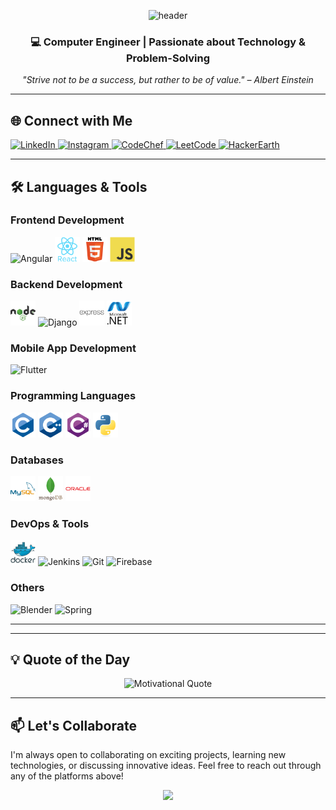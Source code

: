 <!-- GitHub Profile README for Vala Manish -->

<p align="center">
  <img src="https://capsule-render.vercel.app/api?type=waving&color=0d6efd&height=200&section=header&text=Hi%20👋,%20I'm%20Vala%20Manish&fontSize=40&fontColor=ffffff&animation=fadeIn" alt="header"/>
</p>

<h3 align="center">💻 Computer Engineer | Passionate about Technology & Problem-Solving</h3>

<p align="center">
  <em>"Strive not to be a success, but rather to be of value." – Albert Einstein</em>
</p>

---

## 🌐 Connect with Me

<p align="left">
  <a href="https://linkedin.com/in/manish-vala" target="_blank">
    <img src="https://img.shields.io/badge/-LinkedIn-0A66C2?style=for-the-badge&logo=Linkedin&logoColor=white" alt="LinkedIn"/>
  </a>
  <a href="https://instagram.com/manish_vala_21" target="_blank">
    <img src="https://img.shields.io/badge/-Instagram-E4405F?style=for-the-badge&logo=Instagram&logoColor=white" alt="Instagram"/>
  </a>
  <a href="https://www.codechef.com/users/manish_vala_21" target="_blank">
    <img src="https://img.shields.io/badge/-CodeChef-5B4638?style=for-the-badge&logo=CodeChef&logoColor=white" alt="CodeChef"/>
  </a>
  <a href="https://www.leetcode.com/manish_vala" target="_blank">
    <img src="https://img.shields.io/badge/-LeetCode-FFA116?style=for-the-badge&logo=LeetCode&logoColor=black" alt="LeetCode"/>
  </a>
  <a href="https://www.hackerearth.com/@mdvala0906" target="_blank">
    <img src="https://img.shields.io/badge/-HackerEarth-323754?style=for-the-badge&logo=HackerEarth&logoColor=white" alt="HackerEarth"/>
  </a>
</p>

---

## 🛠️ Languages & Tools

### Frontend Development
<p>
  <img src="https://angular.io/assets/images/logos/angular/angular.svg" alt="Angular" width="40" height="40"/>
  <img src="https://raw.githubusercontent.com/devicons/devicon/master/icons/react/react-original-wordmark.svg" alt="React" width="40" height="40"/>
  <img src="https://raw.githubusercontent.com/devicons/devicon/master/icons/html5/html5-original-wordmark.svg" alt="HTML5" width="40" height="40"/>
  <img src="https://raw.githubusercontent.com/devicons/devicon/master/icons/javascript/javascript-original.svg" alt="JavaScript" width="40" height="40"/>
</p>

### Backend Development
<p>
  <img src="https://raw.githubusercontent.com/devicons/devicon/master/icons/nodejs/nodejs-original-wordmark.svg" alt="Node.js" width="40" height="40"/>
  <img src="https://cdn.worldvectorlogo.com/logos/django.svg" alt="Django" width="40" height="40"/>
  <img src="https://raw.githubusercontent.com/devicons/devicon/master/icons/express/express-original-wordmark.svg" alt="Express.js" width="40" height="40"/>
  <img src="https://raw.githubusercontent.com/devicons/devicon/master/icons/dot-net/dot-net-original-wordmark.svg" alt=".NET" width="40" height="40"/>
</p>

### Mobile App Development
<p>
  <img src="https://www.vectorlogo.zone/logos/flutterio/flutterio-icon.svg" alt="Flutter" width="40" height="40"/>
</p>

### Programming Languages
<p>
  <img src="https://raw.githubusercontent.com/devicons/devicon/master/icons/c/c-original.svg" alt="C" width="40" height="40"/>
  <img src="https://raw.githubusercontent.com/devicons/devicon/master/icons/cplusplus/cplusplus-original.svg" alt="C++" width="40" height="40"/>
  <img src="https://raw.githubusercontent.com/devicons/devicon/master/icons/csharp/csharp-original.svg" alt="C#" width="40" height="40"/>
  <img src="https://raw.githubusercontent.com/devicons/devicon/master/icons/python/python-original.svg" alt="Python" width="40" height="40"/>
</p>

### Databases
<p>
  <img src="https://raw.githubusercontent.com/devicons/devicon/master/icons/mysql/mysql-original-wordmark.svg" alt="MySQL" width="40" height="40"/>
  <img src="https://raw.githubusercontent.com/devicons/devicon/master/icons/mongodb/mongodb-original-wordmark.svg" alt="MongoDB" width="40" height="40"/>
  <img src="https://raw.githubusercontent.com/devicons/devicon/master/icons/oracle/oracle-original.svg" alt="Oracle" width="40" height="40"/>
</p>

### DevOps & Tools
<p>
  <img src="https://raw.githubusercontent.com/devicons/devicon/master/icons/docker/docker-original-wordmark.svg" alt="Docker" width="40" height="40"/>
  <img src="https://www.vectorlogo.zone/logos/jenkins/jenkins-icon.svg" alt="Jenkins" width="40" height="40"/>
  <img src="https://www.vectorlogo.zone/logos/git-scm/git-scm-icon.svg" alt="Git" width="40" height="40"/>
  <img src="https://www.vectorlogo.zone/logos/firebase/firebase-icon.svg" alt="Firebase" width="40" height="40"/>
</p>

### Others
<p>
  <img src="https://download.blender.org/branding/community/blender_community_badge_white.svg" alt="Blender" width="40" height="40"/>
  <img src="https://www.vectorlogo.zone/logos/springio/springio-icon.svg" alt="Spring" width="40" height="40"/>
</p>

---
---

## 💡 Quote of the Day

<p align="center">
  <img src="https://imageplaceholder.github.io/quotes/motivational.png" alt="Motivational Quote"/>
</p>

---

## 📫 Let's Collaborate

I'm always open to collaborating on exciting projects, learning new technologies, or discussing innovative ideas. Feel free to reach out through any of the platforms above!

<p align="center">
  <img src="https://capsule-render.vercel.app/api?type=waving&color=0d6efd&height=120&section=footer"/>
</p>
